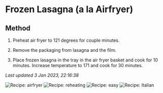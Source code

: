 # Frozen Lasagna (a la Airfryer)

## Method

1. Preheat air fryer to 121 degrees for couple minutes.

2. Remove the packaging from lasagna and the film.

3. Place frozen lasagna in the tray in the air fryer basket and cook for 10 minutes. Increase temperature to 171 and cook for 30 minutes.

*Last updated 3 Jan 2023, 22:16:38*

![Recipe: airfryer](https://img.shields.io/badge/tag-airfryer-blue.svg) ![Recipe: reheating](https://img.shields.io/badge/tag-reheating-blue.svg) ![Recipe: easy](https://img.shields.io/badge/tag-easy-blue.svg) ![Recipe: Italian](https://img.shields.io/badge/tag-Italian-blue.svg)

